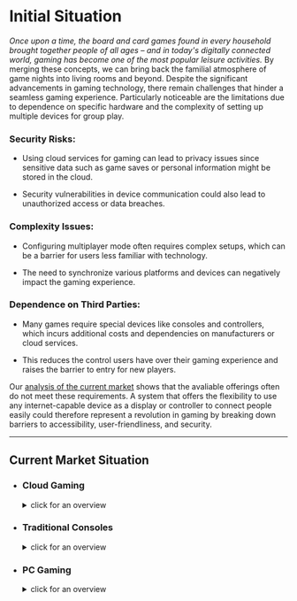# Initial Situation
*Once upon a time, the board and card games found in every household brought together people of all ages – and in today's digitally connected world, gaming has become one of the most popular leisure activities.*
By merging these concepts, we can bring back the familial atmosphere of game nights into living rooms and beyond.
Despite the significant advancements in gaming technology, there remain challenges that hinder a seamless gaming experience. Particularly noticeable are the limitations due to dependence on specific hardware and the complexity of setting up multiple devices for group play.

### Security Risks:
  - Using cloud services for gaming can lead to privacy issues since sensitive data such as game saves or personal information might be stored in the cloud.

  - Security vulnerabilities in device communication could also lead to unauthorized access or data breaches.

### Complexity Issues:
  - Configuring multiplayer mode often requires complex setups, which can be a barrier for users less familiar with technology.

  - The need to synchronize various platforms and devices can negatively impact the gaming experience.

### Dependence on Third Parties:
  - Many games require special devices like consoles and controllers, which incurs additional costs and dependencies on manufacturers or cloud services.

  - This reduces the control users have over their gaming experience and raises the barrier to entry for new players.

Our [analysis of the current market]() shows that the avaliable offerings often do not meet these requirements.
A system that offers the flexibility to use any internet-capable device as a display or controller to connect people easily could therefore represent a revolution in gaming by breaking down barriers to accessibility, user-friendliness, and security.

---

## Current Market Situation

- ### Cloud Gaming

  <details>
      <summary> click for an overview </summary>

  | **Aspect**                     | **Details**                                                                 |
  |--------------------------------|----------------------------------------------------------------------------|
  | **Market Size (2024)**         | Estimated at $863.5 million <sub>([FactMR](https://www.factmr.com))</sub>             |
  | **Projected Market Size (2032)**| Expected to reach $143.4 billion by 2032, growing at a CAGR of 46.9% <sub>([Scoop.market.us](https://scoop.market.us), [Market.us](https://market.us))</sub> |
  | **Key Users**                  | Casual players, smartphone users, those without high-performance hardware <sub>([Verified Market Research](https://www.verifiedmarketresearch.com))</sub> |
  | **Leading Companies**           | Utomik BV, Nvidia Corporation, Google Stadia (Alphabet Inc), Ubitus Inc., Microsoft (Xbox Cloud Gaming) <sub>([Roots Analysis](https://www.rootsanalysis.com), [SkyQuest Technology](https://www.skyquestt.com))</sub> |
  | **Devices**                     | Smartphones, tablets, gaming consoles, PCs, smart TVs, head-mounted displays <sub>([Statista Market Forecast](https://www.statista.com))</sub> |
  | **Revenue Streams**             | Subscription models, partnerships with telecom operators, game publishers <sub>([Verified Market Research](https://www.verifiedmarketresearch.com))</sub> |
  | **Challenges**                  | Network latency, need for heavy infrastructure, not universally accessible internet speeds <sub>([Expert Market Research](https://www.expertmarketresearch.com))</sub> |
  | **Trends**                     | Increasing use of 5G, expansion into mobile gaming, integration with metaverse <sub>([Scoop.market.us](https://scoop.market.us))</sub> |


    - ### [Deeper research on Cloud Gaming]()

  </details>

- ### Traditional Consoles

  <details>
      <summary> click for an overview </summary>

  | **Aspect**                     | **Details**                                                                 |
  |--------------------------------|----------------------------------------------------------------------------|
  | **Market Size (2023)**         | Digital console gaming market sales at $32.1 billion <sub>([Newzoo's Global Games Market Report](https://newzoo.com))</sub> |
  | **Projected Market Size (2032)**| Expected to grow from \$11.3 billion in 2022 to $44.1 billion by 2032, at a CAGR of 15% <sub>([Statista](https://www.statista.com))</sub> |
  | **Key Users**                  | Hardcore gamers, those preferring physical interaction with gaming <sub>([Gaming Industry Insights](https://www.gamingindustryinsights.com))</sub> |
  | **Leading Companies**           | Sony Interactive Entertainment (PlayStation), Microsoft (Xbox), Nintendo <sub>([VentureBeat](https://venturebeat.com))</sub> |
  | **Devices**                     | PlayStation, Xbox, Nintendo Switch <sub>([IGN](https://www.ign.com))</sub>             |
  | **Revenue Streams**             | Game sales, console sales, subscription services, in-game purchases <sub>([Gamasutra](https://www.gamasutra.com))</sub> |
  | **Challenges**                  | High cost of entry, need for periodic hardware upgrades, physical space requirements <sub>([Kotaku](https://kotaku.com))</sub> |
  | **Trends**                     | Enhanced graphics capabilities, cross-platform play, subscription services expansion <sub>([Polygon](https://www.polygon.com))</sub> |

  </details>

- ### PC Gaming

  <details>
      <summary> click for an overview </summary>

  | **Aspect**                     | **Details**                                                                 |
  |--------------------------------|----------------------------------------------------------------------------|
  | **Market Size (2023)**         | Digital PC gaming market sales at $45.8 billion <sub>([Newzoo's Global Games Market Report](https://newzoo.com))</sub> |
  | **Projected Market Size (2030)**| Predicted to reach around $276.0 billion by 2033, with a CAGR of 11.2% from 2024 to 2033 <sub>([Statista](https://www.statista.com))</sub> |
  | **Key Users**                  | Enthusiasts, professional gamers, modders, those seeking customization <sub>([PC Gamer](https://www.pcgamer.com))</sub> |
  | **Leading Companies**           | Valve Corporation (Steam), Electronic Arts, Blizzard Entertainment <sub>([Steam](https://store.steampowered.com), [GameSpot](https://www.gamespot.com))</sub> |
  | **Devices**                     | Gaming PCs, laptops <sub>([Tom's Hardware](https://www.tomshardware.com))</sub>       |
  | **Revenue Streams**             | Game sales, hardware sales, in-game purchases, subscription services <sub>([Eurogamer](https://www.eurogamer.net))</sub> |
  | **Challenges**                  | High setup cost, need for frequent hardware updates, piracy <sub>([PCWorld](https://www.pcworld.com))</sub> |
  | **Trends**                     | Increased focus on high-fidelity graphics, VR gaming, eSports, modding culture <sub>([Wired](https://www.wired.com))</sub> |

  </details>

